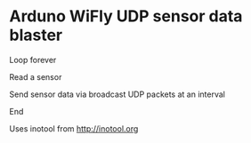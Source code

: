 Arduno WiFly UDP sensor data blaster
=====
Loop forever

  Read a sensor


  Send sensor data via broadcast UDP packets at an interval

End


Uses inotool from http://inotool.org


